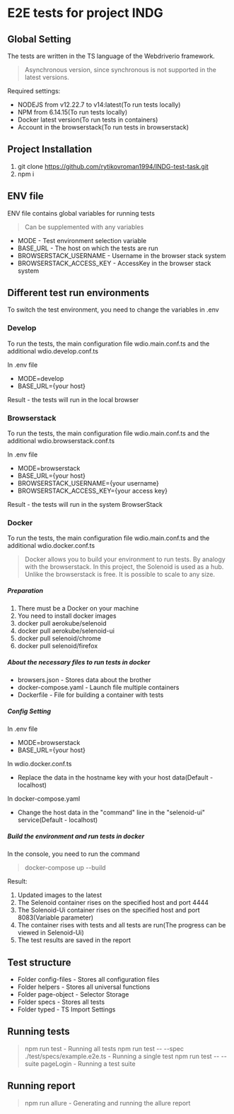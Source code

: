 # E2E tests for project INDG

## Global Setting 

The tests are written in the TS language of the Webdriverio framework.
> Asynchronous version, since synchronous is not supported in the latest versions.

Required settings:
- NODEJS from v12.22.7 to v14:latest(To run tests locally)
- NPM from 6.14.15(To run tests locally)
- Docker latest version(To run tests in containers)
- Account in the browserstack(To run tests in browserstack)

## Project Installation

1. git clone https://github.com/rytikovroman1994/INDG-test-task.git
2. npm i

## ENV file
ENV file contains global variables for running tests
> Can be supplemented with any variables

- MODE - Test environment selection variable
- BASE_URL - The host on which the tests are run
- BROWSERSTACK_USERNAME - Username in the browser stack system
- BROWSERSTACK_ACCESS_KEY - AccessKey in the browser stack system

## Different test run environments
To switch the test environment, you need to change the variables in .env

### Develop
To run the tests, the main configuration file wdio.main.conf.ts and the additional wdio.develop.conf.ts

In .env file
- MODE=develop
- BASE_URL={your host}

Result - the tests will run in the local browser

### Browserstack 
To run the tests, the main configuration file wdio.main.conf.ts and the additional wdio.browserstack.conf.ts

In .env file
- MODE=browserstack
- BASE_URL={your host}
- BROWSERSTACK_USERNAME={your username}
- BROWSERSTACK_ACCESS_KEY={your access key}

Result - the tests will run in the system BrowserStack

### Docker 
To run the tests, the main configuration file wdio.main.conf.ts and the additional wdio.docker.conf.ts

> Docker allows you to build your environment to run tests. By analogy with the browserstack. In this project, the Solenoid is used as a hub. Unlike the browserstack is free. It is possible to scale to any size.

##### Preparation

1. There must be a Docker on your machine
2. You need to install docker images
3. docker pull aerokube/selenoid
4. docker pull aerokube/selenoid-ui
5. docker pull selenoid/chrome
6. docker pull selenoid/firefox

##### About the necessary files to run tests in docker

- browsers.json - Stores data about the brother
- docker-compose.yaml - Launch file multiple containers
- Dockerfile - File for building a container with tests

##### Config Setting

In .env file
- MODE=browserstack
- BASE_URL={your host}

In wdio.docker.conf.ts
- Replace the data in the hostname key with your host data(Default - localhost)

In docker-compose.yaml 
- Change the host data in the "command" line in the "selenoid-ui" service(Default - localhost)

##### Build the environment and run tests in docker

In the console, you need to run the command
> docker-compose up --build

Result:
1. Updated images to the latest
2. The Selenoid container rises on the specified host and port 4444
3. The Solenoid-Ui container rises on the specified host and port 8083(Variable parameter)
4. The container rises with tests and all tests are run(The progress can be viewed in Selenoid-Ui)
5. The test results are saved in the report

## Test structure

- Folder config-files - Stores all configuration files
- Folder helpers - Stores all universal functions
- Folder page-object - Selector Storage
- Folder specs - Stores all tests
- Folder typed - TS Import Settings

## Running tests

> npm run test - Running all tests
> npm run test -- --spec ./test/specs/example.e2e.ts - Running a single test
> npm run test -- --suite pageLogin - Running a test suite

## Running report 

> npm run allure - Generating and running the allure report